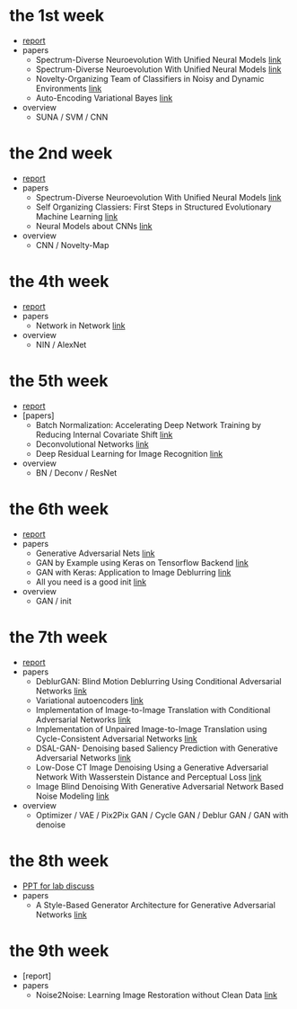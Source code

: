 # the 1st week
- [report](https://github.com/SherryCal/weekly-reading-report.io/blob/master/weekly%20report/the%201st%20week's%20report.pdf)
- papers
  - Spectrum-Diverse Neuroevolution With Unified Neural Models [link](https://github.com/SherryCal/weekly-reading-report.io/blob/master/paper%20lists/SUNA.pdf)
  - Spectrum-Diverse Neuroevolution With Unified Neural Models [link](https://github.com/SherryCal/weekly-reading-report.io/blob/master/paper%20lists/SUNA.pdf)
  - Novelty-Organizing Team of Classifiers in Noisy and Dynamic Environments [link](https://github.com/SherryCal/weekly-reading-report.io/blob/master/paper%20lists/Novelty-Organizing%20Team%20of%20Classifiers%20in%20Noisy%20and%20Dynamic%20Environments.pdf)
  - Auto-Encoding Variational Bayes [link](https://github.com/SherryCal/weekly-reading-report.io/blob/master/paper%20lists/Auto-Encoding%20Variational%20Bayes.pdf)
- overview
  - SUNA / SVM / CNN
# the 2nd week
- [report](https://github.com/SherryCal/weekly-reading-report.io/blob/master/weekly%20report/the%202nd%20week's%20reading%20report.pdf)
- papers
   - Spectrum-Diverse Neuroevolution With Unified Neural Models [link](https://github.com/SherryCal/weekly-reading-report.io/blob/master/paper%20lists/SUNA.pdf) 
   - Self Organizing Classiers: First Steps in Structured Evolutionary Machine Learning [link](https://github.com/SherryCal/weekly-reading-report.io/blob/master/paper%20lists/SUNA.pdf)  
   - Neural Models about CNNs [link](https://ujjwalkarn.me/2016/08/11/intuitive-explanation-convnets/)
- overview
  - CNN / Novelty-Map
# the 4th week
- [report](https://github.com/SherryCal/weekly-reading-report.io/blob/master/weekly%20report/the%204th%20week's%20reading%20report.pdf)
- papers
  - Network in Network [link](https://github.com/SherryCal/weekly-reading-report.io/blob/master/paper%20lists/Network%20in%20Network.pdf)
- overview
  - NIN / AlexNet
# the 5th week
- [report](https://github.com/SherryCal/weekly-reading-report.io/blob/master/weekly%20report/the%205th%20week's%20paper%20report.pdf)
- [papers]
  - Batch Normalization: Accelerating Deep Network Training by Reducing Internal Covariate Shift [link](https://github.com/SherryCal/weekly-reading-report.io/blob/master/paper%20lists/Batch%20Normalization.pdf)
  - Deconvolutional Networks [link](https://github.com/SherryCal/weekly-reading-report.io/blob/master/paper%20lists/Deconvolutional%20Networks.pdf)
  - Deep Residual Learning for Image Recognition [link](https://github.com/SherryCal/weekly-reading-report.io/blob/master/paper%20lists/Residual%20Network.pdf)
- overview
  - BN / Deconv / ResNet
# the 6th week
- [report](https://github.com/SherryCal/weekly-reading-report.io/blob/master/weekly%20report/the%206th%20week‘s%20report.pdf)
- papers
  - Generative Adversarial Nets [link](https://github.com/SherryCal/weekly-reading-report.io/blob/master/paper%20lists/GAN.pdf)
  - GAN by Example using Keras on Tensorflow Backend [link](https://towardsdatascience.com/gan-by-example-using-keras-on-tensorflow-backend-1a6d515a60d0)
  - GAN with Keras: Application to Image Deblurring [link](https://blog.sicara.com/keras-generative-adversarial-networks-image-deblurring-45e3ab6977b5)
  - All you need is a good init [link](https://github.com/SherryCal/weekly-reading-report.io/blob/master/paper%20lists/All%20you%20need%20is%20a%20good%20init.pdf)
- overview
  - GAN / init
# the 7th week
- [report](https://github.com/SherryCal/weekly-reading-report.io/blob/master/weekly%20report/the%207th%20week's%20reading%20report.pdf)
- papers
  - DeblurGAN: Blind Motion Deblurring Using Conditional Adversarial Networks [link](https://github.com/SherryCal/weekly-reading-report.io/blob/master/paper%20lists/DeblurGAN-%20Blind%20Motion%20Deblurring%20Using%20Conditional%20Adversarial%20Networks.pdf)
  - Variational autoencoders [link](https://www.jeremyjordan.me/variational-autoencoders/)
  - Implementation of Image-to-Image Translation with Conditional Adversarial Networks [link](https://github.com/SherryCal/weekly-reading-report.io/blob/master/paper%20lists/Implementation%20of%20Image-to-Image%20Translation%20with%20Conditional%20Adversarial%20Networks.pdf)
  - Implementation of Unpaired Image-to-Image Translation using Cycle-Consistent Adversarial Networks [link](https://github.com/SherryCal/weekly-reading-report.io/blob/master/paper%20lists/Implementation%20of%20Unpaired%20Image-to-Image%20Translation%20using%20Cycle-Consistent%20Adversarial%20Networks..pdf)
  - DSAL-GAN- Denoising based Saliency Prediction with Generative Adversarial Networks [link](https://github.com/SherryCal/weekly-reading-report.io/blob/master/paper%20lists/DSAL-GAN-%20Denoising%20based%20Saliency%20Prediction%20with%20Generative%20Adversarial%20Networks%20.pdf)
  - Low-Dose CT Image Denoising Using a Generative Adversarial Network With Wasserstein Distance and Perceptual Loss [link](https://github.com/SherryCal/weekly-reading-report.io/blob/master/paper%20lists/Low-Dose%20CT%20Image%20Denoising%20Using%20a%20Generative%20Adversarial%20Network%20With%20Wasserstein%20Distance%20and%20Perceptual%20Loss.pdf)
  - Image Blind Denoising With Generative Adversarial Network Based Noise Modeling [link](https://github.com/SherryCal/weekly-reading-report.io/blob/master/paper%20lists/Image%20Blind%20Denoising%20With%20Generative%20Adversarial%20Network%20Based%20Noise%20Modeling.pdf)
- overview
  - Optimizer / VAE / Pix2Pix GAN / Cycle GAN / Deblur GAN / GAN with denoise
# the 8th week
- [PPT for lab discuss](https://github.com/SherryCal/weekly-reading-report.io/blob/master/weekly%20report/StyGAN_ppt.pdf)
- papers
  - A Style-Based Generator Architecture for Generative Adversarial Networks [link]()
# the 9th week
- [report]
- papers
  - Noise2Noise: Learning Image Restoration without Clean Data [link](https://github.com/SherryCal/weekly-reading-report.io/blob/master/paper%20lists/Noise2Noise-%20Learning%20Image%20Restoration%20without%20Clean%20Data.pdf)
